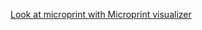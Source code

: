 [Look at microprint with Microprint visualizer](https://alphasteam.github.io/uPrintVis/?url=https://api.github.com/repos/AlphaSteam/GHuPrintGen/contents/Examples/Mid-job-matrix/microprint(macos-latest,1.6).svg&ref=refs/heads/develop)